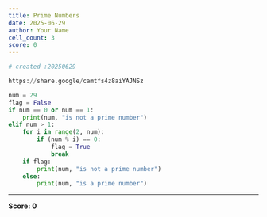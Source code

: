 ```yaml
---
title: Prime Numbers
date: 2025-06-29
author: Your Name
cell_count: 3
score: 0
---
```


```python
# created :20250629
```


```python
https://share.google/camtfs4z8aiYAJNSz
```


```python
num = 29
flag = False
if num == 0 or num == 1:
    print(num, "is not a prime number")
elif num > 1:
    for i in range(2, num):
        if (num % i) == 0:
            flag = True
            break
    if flag:
        print(num, "is not a prime number")
    else:
        print(num, "is a prime number")
```


---
**Score: 0**
